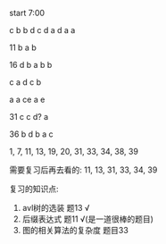 start 7:00

c b b d c
d a d a a
  
11
  b   a b

16
d b a b b

c a d c b

a a ce a e

31
  c c d? a

36
b d b a c 


1, 7, 11, 13, 19, 20, 31, 33, 34, 38, 39


需要复习后再去看的: 11, 13, 31, 33, 34, 39

复习的知识点: 
1. avl树的选装 题13 √
2. 后缀表达式 题11 √(是一道很棒的题目)
3. 图的相关算法的复杂度 题目33